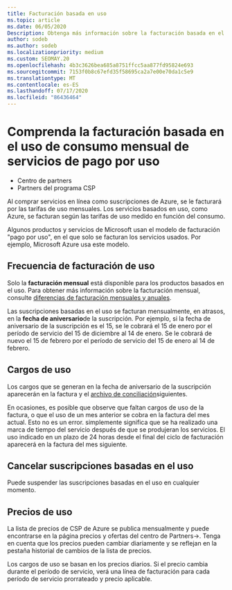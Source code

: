 ```yaml
---
title: Facturación basada en uso
ms.topic: article
ms.date: 06/05/2020
Description: Obtenga más información sobre la facturación basada en el uso en el centro de Partners, donde se le facturarán las tarifas de uso mensuales.
author: sodeb
ms.author: sodeb
ms.localizationpriority: medium
ms.custom: SEOMAY.20
ms.openlocfilehash: 4b3c3626bea685a8751ffcc5aa877fd95824e693
ms.sourcegitcommit: 7153f0b8c67efd35f58695ca2a7e00e70da1c5e9
ms.translationtype: MT
ms.contentlocale: es-ES
ms.lasthandoff: 07/17/2020
ms.locfileid: "86436464"
---
```

# <a name="understand-usage-based-billing-for-monthly-pay-as-you-go-consumption-of-services"></a>Comprenda la facturación basada en el uso de consumo mensual de servicios de pago por uso

- Centro de partners
- Partners del programa CSP

Al comprar servicios en línea como suscripciones de Azure, se le facturará por las tarifas de uso mensuales. Los servicios basados en uso, como Azure, se facturan según las tarifas de uso medido en función del consumo.

Algunos productos y servicios de Microsoft usan el modelo de facturación "pago por uso", en el que solo se facturan los servicios usados. Por ejemplo, Microsoft Azure usa este modelo. 

## <a name="usage-billing-frequency"></a>Frecuencia de facturación de uso

Solo la **facturación mensual** está disponible para los productos basados en el uso. Para obtener más información sobre la facturación mensual, consulte [diferencias de facturación mensuales y anuales](billing-annual-monthly.md).

Las suscripciones basadas en el uso se facturan mensualmente, en atrasos, en la **fecha de aniversario**de la suscripción. Por ejemplo, si la fecha de aniversario de la suscripción es el 15, se le cobrará el 15 de enero por el período de servicio del 15 de diciembre al 14 de enero. Se le cobrará de nuevo el 15 de febrero por el período de servicio del 15 de enero al 14 de febrero.

## <a name="usage-charges"></a>Cargos de uso

Los cargos que se generan en la fecha de aniversario de la suscripción aparecerán en la factura y el [archivo de conciliación](usage-based-recon-files.md)siguientes.

En ocasiones, es posible que observe que faltan cargos de uso de la factura, o que el uso de un mes anterior se cobra en la factura del mes actual. Esto no es un error. simplemente significa que se ha realizado una marca de tiempo del servicio después de que se produjeran los servicios. El uso indicado en un plazo de 24 horas desde el final del ciclo de facturación aparecerá en la factura del mes siguiente.

## <a name="cancelling-usage-based-subscriptions"></a>Cancelar suscripciones basadas en el uso

Puede suspender las suscripciones basadas en el uso en cualquier momento.

## <a name="pricing-for-usage"></a>Precios de uso

La lista de precios de CSP de Azure se publica mensualmente y puede encontrarse en la página precios y ofertas del centro de Partners->. Tenga en cuenta que los precios pueden cambiar diariamente y se reflejan en la pestaña historial de cambios de la lista de precios.

Los cargos de uso se basan en los precios diarios. Si el precio cambia durante el período de servicio, verá una línea de facturación para cada período de servicio prorrateado y precio aplicable.
